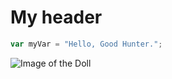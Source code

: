 # My header
```javascript
var myVar = "Hello, Good Hunter.";
```
![Image of the Doll](https://static.wikia.nocookie.net/bloodborne/images/d/d9/Image-bloodborne-doll-07.jpg)
